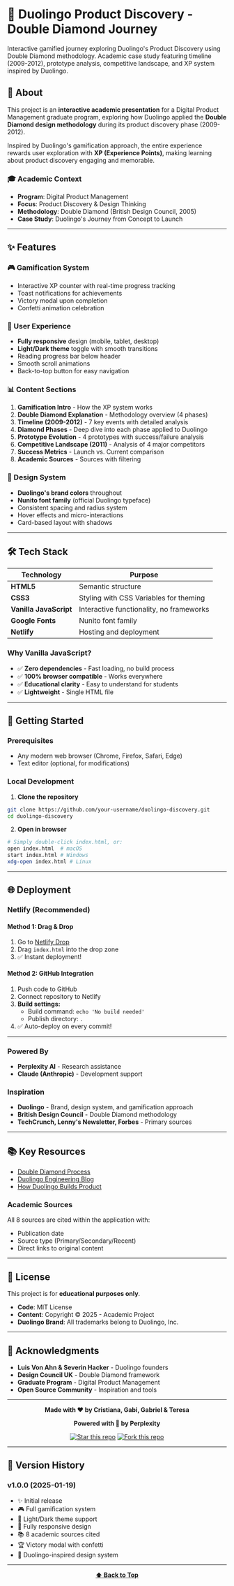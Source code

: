 # 🦉 Duolingo Product Discovery - Double Diamond Journey

Interactive gamified journey exploring Duolingo's Product Discovery using Double Diamond methodology. Academic case study featuring timeline (2009-2012), prototype analysis, competitive landscape, and XP system inspired by Duolingo.

## 🎯 About

This project is an **interactive academic presentation** for a Digital Product Management graduate program, exploring how Duolingo applied the **Double Diamond design methodology** during its product discovery phase (2009-2012).

Inspired by Duolingo's gamification approach, the entire experience rewards user exploration with **XP (Experience Points)**, making learning about product discovery engaging and memorable.

### 🎓 Academic Context

- **Program**: Digital Product Management
- **Focus**: Product Discovery & Design Thinking
- **Methodology**: Double Diamond (British Design Council, 2005)
- **Case Study**: Duolingo's Journey from Concept to Launch

---

## ✨ Features

### 🎮 Gamification System
- Interactive XP counter with real-time progress tracking
- Toast notifications for achievements
- Victory modal upon completion
- Confetti animation celebration

### 📱 User Experience
- **Fully responsive** design (mobile, tablet, desktop)
- **Light/Dark theme** toggle with smooth transitions
- Reading progress bar below header
- Smooth scroll animations
- Back-to-top button for easy navigation

### 📊 Content Sections
1. **Gamification Intro** - How the XP system works
2. **Double Diamond Explanation** - Methodology overview (4 phases)
3. **Timeline (2009-2012)** - 7 key events with detailed analysis
4. **Diamond Phases** - Deep dive into each phase applied to Duolingo
5. **Prototype Evolution** - 4 prototypes with success/failure analysis
6. **Competitive Landscape (2011)** - Analysis of 4 major competitors
7. **Success Metrics** - Launch vs. Current comparison
8. **Academic Sources** - Sources with filtering

### 🎨 Design System
- **Duolingo's brand colors** throughout
- **Nunito font family** (official Duolingo typeface)
- Consistent spacing and radius system
- Hover effects and micro-interactions
- Card-based layout with shadows

---

## 🛠️ Tech Stack

| Technology | Purpose |
|------------|---------|
| **HTML5** | Semantic structure |
| **CSS3** | Styling with CSS Variables for theming |
| **Vanilla JavaScript** | Interactive functionality, no frameworks |
| **Google Fonts** | Nunito font family |
| **Netlify** | Hosting and deployment |

### Why Vanilla JavaScript?

- ✅ **Zero dependencies** - Fast loading, no build process
- ✅ **100% browser compatible** - Works everywhere
- ✅ **Educational clarity** - Easy to understand for students
- ✅ **Lightweight** - Single HTML file

---

## 🚀 Getting Started

### Prerequisites

- Any modern web browser (Chrome, Firefox, Safari, Edge)
- Text editor (optional, for modifications)

### Local Development

1. **Clone the repository**
```bash
git clone https://github.com/your-username/duolingo-discovery.git
cd duolingo-discovery
```

2. **Open in browser**
```bash
# Simply double-click index.html, or:
open index.html  # macOS
start index.html # Windows
xdg-open index.html # Linux
```

---

## 🌐 Deployment

### Netlify (Recommended)

#### Method 1: Drag & Drop
1. Go to [Netlify Drop](https://app.netlify.com/drop)
2. Drag `index.html` into the drop zone
3. ✅ Instant deployment!

#### Method 2: GitHub Integration
1. Push code to GitHub
2. Connect repository to Netlify
3. **Build settings:**
   - Build command: `echo 'No build needed'`
   - Publish directory: `.`
4. ✅ Auto-deploy on every commit!

---

### Powered By

- **Perplexity AI** - Research assistance
- **Claude (Anthropic)** - Development support

### Inspiration

- **Duolingo** - Brand, design system, and gamification approach
- **British Design Council** - Double Diamond methodology
- **TechCrunch, Lenny's Newsletter, Forbes** - Primary sources

---

## 📚 Key Resources

- [Double Diamond Process](https://www.designcouncil.org.uk/our-work/skills-learning/tools-frameworks/framework-for-innovation-design-councils-evolved-double-diamond/)
- [Duolingo Engineering Blog](https://blog.duolingo.com/)
- [How Duolingo Builds Product](https://www.lennysnewsletter.com/p/how-duolingo-builds-product)

### Academic Sources

All 8 sources are cited within the application with:
- Publication date
- Source type (Primary/Secondary/Recent)
- Direct links to original content

---

## 📄 License

This project is for **educational purposes only**.

- **Code**: MIT License
- **Content**: Copyright © 2025 - Academic Project
- **Duolingo Brand**: All trademarks belong to Duolingo, Inc.

---

## 🙏 Acknowledgments

- **Luis Von Ahn & Severin Hacker** - Duolingo founders
- **Design Council UK** - Double Diamond framework
- **Graduate Program** - Digital Product Management
- **Open Source Community** - Inspiration and tools

---

<div align="center">

**Made with ❤️ by Cristiana, Gabi, Gabriel & Teresa**

**Powered with 🤖 by Perplexity**

[![Star this repo](https://img.shields.io/github/stars/your-username/duolingo-discovery?style=social)](../../stargazers)
[![Fork this repo](https://img.shields.io/github/forks/your-username/duolingo-discovery?style=social)](../../fork)

</div>

---

## 🔄 Version History

### v1.0.0 (2025-01-19)
- ✨ Initial release
- 🎮 Full gamification system
- 🎨 Light/Dark theme support
- 📱 Fully responsive design
- 📚 8 academic sources cited
- 🏆 Victory modal with confetti
- 🦉 Duolingo-inspired design system

---

<div align="center">

**[⬆ Back to Top](#-duolingo-product-discovery---double-diamond-journey)**

</div>
